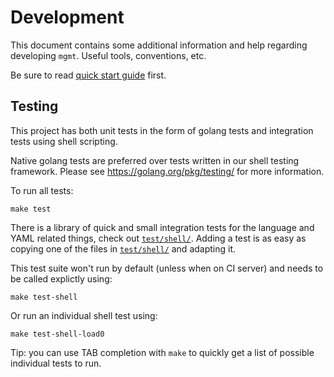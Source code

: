 # Development
This document contains some additional information and help regarding developing `mgmt`. Useful tools, conventions, etc.

Be sure to read [quick start guide](docs/quick-start-guide.md) first.

## Testing
This project has both unit tests in the form of golang tests and integration tests using shell scripting.

Native golang tests are preferred over tests written in our shell testing framework. Please see https://golang.org/pkg/testing/ for more information.

To run all tests:

```
make test
```

There is a library of quick and small integration tests for the language and YAML related things, check out [`test/shell/`](/test/shell). Adding a test is as easy as copying one of the files in [`test/shell/`](/test/shell) and adapting it.

This test suite won't run by default (unless when on CI server) and needs to be called explictly using:

```
make test-shell
```

Or run an individual shell test using:

```
make test-shell-load0
```

Tip: you can use TAB completion with `make` to quickly get a list of possible individual tests to run.
